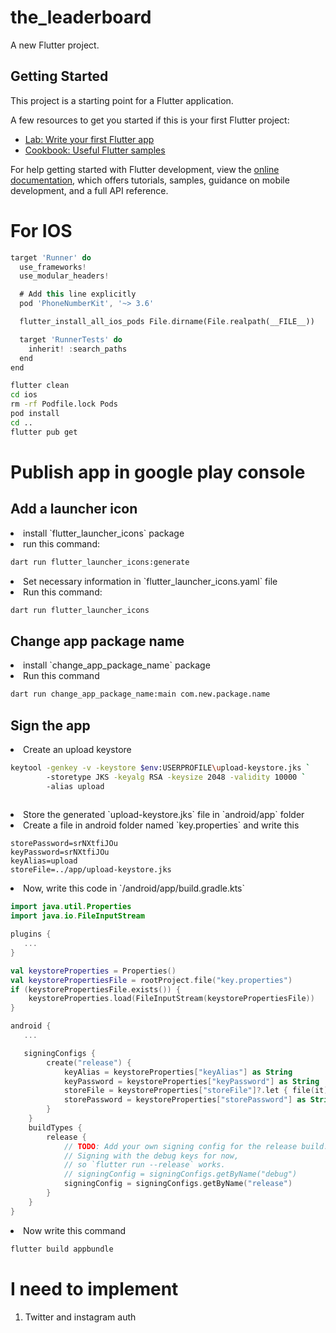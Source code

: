 # the_leaderboard

A new Flutter project.

## Getting Started

This project is a starting point for a Flutter application.

A few resources to get you started if this is your first Flutter project:

- [Lab: Write your first Flutter app](https://docs.flutter.dev/get-started/codelab)
- [Cookbook: Useful Flutter samples](https://docs.flutter.dev/cookbook)

For help getting started with Flutter development, view the
[online documentation](https://docs.flutter.dev/), which offers tutorials,
samples, guidance on mobile development, and a full API reference.

# For IOS

```dart
target 'Runner' do
  use_frameworks!
  use_modular_headers!

  # Add this line explicitly
  pod 'PhoneNumberKit', '~> 3.6'

  flutter_install_all_ios_pods File.dirname(File.realpath(__FILE__))

  target 'RunnerTests' do
    inherit! :search_paths
  end
end
```

```cmd
flutter clean
cd ios
rm -rf Podfile.lock Pods
pod install
cd ..
flutter pub get
```

# Publish app in google play console

## Add a launcher icon
<li> install `flutter_launcher_icons` package </li>
<li> run this command: </li>

```bash
dart run flutter_launcher_icons:generate
```

<li>Set necessary information in `flutter_launcher_icons.yaml` file</li>
<li> Run this command:</li>

```bash
dart run flutter_launcher_icons
```

## Change app package name

<li> install `change_app_package_name` package </li>

<li> Run this command </li>

```bash
dart run change_app_package_name:main com.new.package.name
```

## Sign the app

<li>Create an upload keystore </li>

```bash
keytool -genkey -v -keystore $env:USERPROFILE\upload-keystore.jks `
        -storetype JKS -keyalg RSA -keysize 2048 -validity 10000 `
        -alias upload
        
```

<li> Store the generated `upload-keystore.jks` file in `android/app` folder </li>

<li> Create a file in android folder named `key.properties` and write this </li>

```properties
storePassword=srNXtfiJOu
keyPassword=srNXtfiJOu
keyAlias=upload
storeFile=../app/upload-keystore.jks
```

<li> Now, write this code in `/android/app/build.gradle.kts` </li>

```kts
import java.util.Properties
import java.io.FileInputStream

plugins {
   ...
}

val keystoreProperties = Properties()
val keystorePropertiesFile = rootProject.file("key.properties")
if (keystorePropertiesFile.exists()) {
    keystoreProperties.load(FileInputStream(keystorePropertiesFile))
}

android {
   ...

   signingConfigs {
        create("release") {
            keyAlias = keystoreProperties["keyAlias"] as String
            keyPassword = keystoreProperties["keyPassword"] as String
            storeFile = keystoreProperties["storeFile"]?.let { file(it) }
            storePassword = keystoreProperties["storePassword"] as String
        }
    }
    buildTypes {
        release {
            // TODO: Add your own signing config for the release build.
            // Signing with the debug keys for now,
            // so `flutter run --release` works.
            // signingConfig = signingConfigs.getByName("debug")
            signingConfig = signingConfigs.getByName("release")
        }
    }
}

```
<li> Now write this command </li>

```bash
flutter build appbundle
```

# I need to implement


1. Twitter and instagram auth 